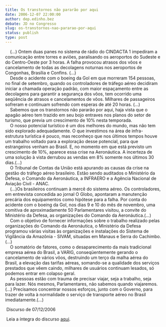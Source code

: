 ```yaml
---
title: Os transtornos não pararão por aqui
date: 2006-12-07 22:00:00
author: dep.edinho.bez
debate: JD no Congresso
slug: os-transtornos-nao-pararao-por-aqui
status: publish 
type: post
---
```


    (...) Ontem duas panes no sistema de rádio do CINDACTA 1 impediram a comunicação entre torres e aviões, paralisando os aeroportos do Sudeste e do Centro-Oeste por 3 horas. A falha provocou atrasos dos vôos e cancelamento de todas as decolagens noturnas nos aeroportos de Congonhas, Brasília e Confins. (...)   
    Desde o acidente com o boeing da Gol em que morreram 154 pessoas, no final de setembro, quando os controladores de tráfego aéreo decidiram iniciar a chamada operação padrão, com maior espaçamento entre as decolagens para garantir a segurança dos vôos, tem ocorrido uma seqüência de atrasos e cancelamentos de vôos. Milhares de passageiros sofreram e continuam sofrendo com esperas de até 20 horas. (...)   
    Sabemos que os transtornos não pararão por aqui, haja vista que o apagão aéreo tem trazido em seu bojo entraves nos planos do setor de turismo, que previa um crescimento de 10% nesta temporada.   
    O nosso potencial turístico é um dos melhores do mundo, mas não tem sido explorado adequadamente. O que investimos na área de infra-estrutura turística é pouco, mas reconheço que nos últimos tempos houve um trabalho voltado para a exploração desse potencial, para que estrangeiros venham ao Brasil. E, no momento em que está previsto um crescimento de 10%, aparece essa crise na Aeronáutica. A incerteza de uma solução à vista derrubou as vendas em 8% somente nos últimos 30 dias.(...)   
    O Tribunal de Contas da União está apurando as causas da crise na gestão do tráfego aéreo brasileiro. Estão sendo auditados o Ministério da Defesa, o Comando da Aeronáutica, a INFRAERO e a Agência Nacional de Aviação Civil - ANAC.   
    (...)Os brasileiros continuam à mercê do sistema aéreo. Os controladores, em entrevista concedida ao jornal O Globo, apontaram a manutenção precária dos equipamentos como hipótese para a falha. Por conta do acidente com o boeing da Gol, nos dias 9 e 10 do mês de novembro, uma comitiva de aproximadamente 50 Parlamentares visitou, a convite do Ministério da Defesa, as organizações do Comando da Aeronáutica.(...)   
    Com o objetivo de fornecer informações sobre o trabalho realizado pelas organizações do Comando da Aeronáutica, o Ministério da Defesa programou várias visitas às organizações e instalações do Sistema de Vigilância da Amazônia - SIVAM, situadas em Manaus e Serra do Cachimbo.(...)   
    O somatório de fatores, como o desaparecimento da mais tradicional empresa aérea do Brasil, a VARIG, conseqüentemente gerando o cancelamento de vários vôos, destruindo um terço da malha aérea do Brasil, a elevação das tarifas aéreas, somando-se a qualidade dos serviços prestados que vêem caindo, milhares de usuários continuam lesados, só podemos entrar em colapso geral.   
    As pessoas estão com trauma de precisar viajar, seja a trabalho, seja para lazer. Nós mesmos, Parlamentares, não sabemos quando viajaremos. (...) Precisamos concentrar nossos esforços, junto com o Governo, para trazer de volta à normalidade o serviço de transporte aéreo no Brasil imediatamente.(...)  
  
 Discurso de 07/12/2006  
  
 Leia a íntegra do discurso [aqui](http://www.camara.gov.br/internet/plenario/notas/ordinari/v071206.pdf).   

